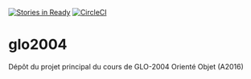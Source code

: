 [![Stories in Ready](https://badge.waffle.io/agingrasc/glo2004.png?label=ready&title=Ready)](https://waffle.io/agingrasc/glo2004)
[![CircleCI](https://circleci.com/gh/agingrasc/glo2004/tree/master.svg?style=svg)](https://circleci.com/gh/agingrasc/glo2004/tree/dev)
# glo2004
Dépôt du projet principal du cours de GLO-2004 Orienté Objet (A2016)
